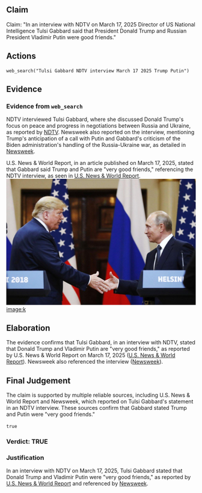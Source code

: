 ## Claim
Claim: "In an interview with NDTV on March 17, 2025 Director of US National Intelligence Tulsi Gabbard said that President Donald Trump and Russian President Vladimir Putin were good friends."

## Actions
```
web_search("Tulsi Gabbard NDTV interview March 17 2025 Trump Putin")
```

## Evidence
### Evidence from `web_search`
NDTV interviewed Tulsi Gabbard, where she discussed Donald Trump's focus on peace and progress in negotiations between Russia and Ukraine, as reported by [NDTV](https://www.ndtv.com/world-news/trump-focused-on-peace-tulsi-gabbard-on-russia-ukraine-war-7941806). Newsweek also reported on the interview, mentioning Trump's anticipation of a call with Putin and Gabbard's criticism of the Biden administration's handling of the Russia-Ukraine war, as detailed in [Newsweek](https://www.newsweek.com/tulsi-gabbard-shares-details-trumps-relationship-putin-2046181).

U.S. News & World Report, in an article published on March 17, 2025, stated that Gabbard said Trump and Putin are "very good friends," referencing the NDTV interview, as seen in [U.S. News & World Report](https://www.usnews.com/news/politics/articles/2025-03-17/gabbard-says-trump-is-looking-forward-to-success-ahead-of-talk-with-putin). ![image 1416](media/2025-08-06_19-27-1754508465-724598.jpg) <image:k>


## Elaboration
The evidence confirms that Tulsi Gabbard, in an interview with NDTV, stated that Donald Trump and Vladimir Putin are "very good friends," as reported by U.S. News & World Report on March 17, 2025 ([U.S. News & World Report](https://www.usnews.com/news/politics/articles/2025-03-17/gabbard-says-trump-is-looking-forward-to-success-ahead-of-talk-with-putin)). Newsweek also referenced the interview ([Newsweek](https://www.newsweek.com/tulsi-gabbard-shares-details-trumps-relationship-putin-2046181)).


## Final Judgement
The claim is supported by multiple reliable sources, including U.S. News & World Report and Newsweek, which reported on Tulsi Gabbard's statement in an NDTV interview. These sources confirm that Gabbard stated Trump and Putin were "very good friends."

`true`


### Verdict: TRUE

### Justification
In an interview with NDTV on March 17, 2025, Tulsi Gabbard stated that Donald Trump and Vladimir Putin were "very good friends," as reported by [U.S. News & World Report](https://www.usnews.com/news/politics/articles/2025-03-17/gabbard-says-trump-is-looking-forward-to-success-ahead-of-talk-with-putin) and referenced by [Newsweek](https://www.newsweek.com/tulsi-gabbard-shares-details-trumps-relationship-putin-2046181).

